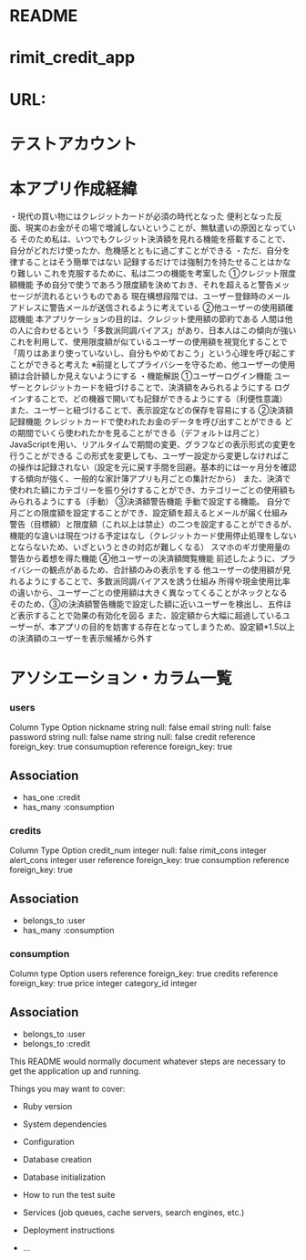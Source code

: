 # README

# rimit_credit_app

# URL:

# テストアカウント



# 本アプリ作成経緯
・現代の買い物にはクレジットカードが必須の時代となった
  便利となった反面、現実のお金がその場で増減しないということが、無駄遣いの原因となっている
  そのため私は、いつでもクレジット決済額を見れる機能を搭載することで、自分がどれだけ使ったか、危機感とともに過ごすことができる
・ただ、自分を律することはそう簡単ではない
  記録するだけでは強制力を持たせることはかなり難しい
  これを克服するために、私は二つの機能を考案した
  ①クレジット限度額機能
    予め自分で使うであろう限度額を決めておき、それを超えると警告メッセージが流れるというものである
    現在構想段階では、ユーザー登録時のメールアドレスに警告メールが送信されるように考えている
  ②他ユーザーの使用額確認機能
    本アプリケーションの目的は、クレジット使用額の節約である
    人間は他の人に合わせるという「多数派同調バイアス」があり、日本人はこの傾向が強い
    これを利用して、使用限度額が似ているユーザーの使用額を視覚化することで「周りはあまり使っていないし、自分もやめておこう」という心理を呼び起こすことができると考えた
    ※前提としてプライバシーを守るため、他ユーザーの使用額は合計額しか見えないようにする
・機能解説
  ①ユーザーログイン機能
    ユーザーとクレジットカードを紐づけることで、決済額をみられるようにする
    ログインすることで、どの機器で開いても記録ができるようにする（利便性意識）
    また、ユーザーと紐づけることで、表示設定などの保存を容易にする
  ②決済額記録機能
    クレジットカードで使われたお金のデータを呼び出すことができる
    どの期間でいくら使われたかを見ることができる（デフォルトは月ごと）
    JavaScriptを用い、リアルタイムで期間の変更、グラフなどの表示形式の変更を行うことができる
    この形式を変更しても、ユーザー設定から変更しなければこの操作は記録されない（設定を元に戻す手間を回避。基本的には一ヶ月分を確認する傾向が強く、一般的な家計簿アプリも月ごとの集計だから）
    また、決済で使われた額にカテゴリーを振り分けすることができ、カテゴリーごとの使用額もみられるようにする（手動）
  ③決済額警告機能
    手動で設定する機能。
    自分で月ごとの限度額を設定することができ、設定額を超えるとメールが届く仕組み
    警告（目標額）と限度額（これ以上は禁止）の二つを設定することができるが、機能的な違いは現在つける予定はなし（クレジットカード使用停止処理をしないとならないため、いざというときの対応が難しくなる）
    スマホのギガ使用量の警告から着想を得た機能
  ④他ユーザーの決済額閲覧機能
    前述したように、プライバシーの観点があるため、合計額のみの表示をする
    他ユーザーの使用額が見れるようにすることで、多数派同調バイアスを誘う仕組み
    所得や現金使用比率の違いから、ユーザーごとの使用額は大きく異なってくることがネックとなる
    そのため、③の決済額警告機能で設定した額に近いユーザーを検出し、五件ほど表示することで効果の有効化を図る
    また、設定額から大幅に超過しているユーザーが、本アプリの目的を妨害する存在となってしまうため、設定額*1.5以上の決済額のユーザーを表示候補から外す
    



# アソシエーション・カラム一覧

### users
Column      Type        Option
nickname    string      null: false
email       string      null: false
password    string      null: false
name        string      null: false
credit      reference   foreign_key: true
consumuption reference  foreign_key: true

 ## Association
  - has_one     :credit
  - has_many    :consumption


### credits
Column      Type        Option
credit_num  integer     null: false
rimit_cons  integer
alert_cons  integer
user        reference   foreign_key: true
consumption reference   foreign_key: true

 ## Association
  - belongs_to  :user
  - has_many    :consumption


### consumption
Column      type      Option
users       reference foreign_key: true
credits     reference foreign_key: true
price       integer
category_id integer

 ## Association
  - belongs_to    :user
  - belongs_to    :credit




This README would normally document whatever steps are necessary to get the
application up and running.

Things you may want to cover:

* Ruby version

* System dependencies

* Configuration

* Database creation

* Database initialization

* How to run the test suite

* Services (job queues, cache servers, search engines, etc.)

* Deployment instructions

* ...
